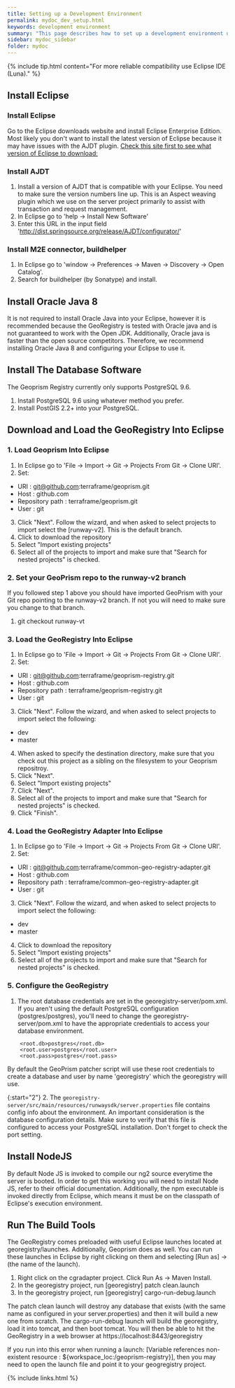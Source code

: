 ```yaml
---
title: Setting up a Development Environment
permalink: mydoc_dev_setup.html
keywords: development environment
summary: "This page describes how to set up a development environment using Eclipse for contributing to the GeoRegistry."
sidebar: mydoc_sidebar
folder: mydoc
---
```


{% include tip.html content="For more reliable compatibility use Eclipse IDE (Luna)." %}


## Install Eclipse

### Install Eclipse

Go to the Eclipse downloads website and install Eclipse Enterprise Edition. Most likely you don't want to install the latest version of Eclipse because it may have issues with the AJDT plugin. [Check this site first to see what version of Eclipse to download:](https://www.eclipse.org/ajdt/) 

### Install AJDT
1. Install a version of AJDT that is compatible with your Eclipse. You need to make sure the version numbers line up. This is an Aspect weaving plugin which we use on the server project primarily to assist with transaction and request management.
2. In Eclipse go to 'help -> Install New Software'
3.  Enter this URL in the input field 'http://dist.springsource.org/release/AJDT/configurator/'

### Install M2E connector, buildhelper
1. In Eclipse go to 'window -> Preferences -> Maven -> Discovery -> Open Catalog'.
2. Search for buildhelper (by Sonatype) and install.

## Install Oracle Java 8

It is not required to install Oracle Java into your Eclipse, however it is recommended because the GeoRegistry is tested with Oracle java and is not guaranteed to work with the Open JDK. Additionally, Oracle java is faster than the open source competitors. Therefore, we recommend installing Oracle Java 8 and configuring your Eclipse to use it.

## Install The Database Software
The Geoprism Registry currently only supports PostgreSQL 9.6.

1. Install PostgreSQL 9.6 using whatever method you prefer.
2. Install PostGIS 2.2+ into your PostgreSQL. 

## Download and Load the GeoRegistry Into Eclipse

### 1. Load Geoprism Into Eclipse

1.  In Eclipse go to 'File -> Import -> Git -> Projects From Git -> Clone URI'.
2.  Set:
*  URI : git@github.com:terraframe/geoprism.git
*  Host : github.com
*  Repository path : terraframe/geoprism.git
*  User : git
3.  Click "Next".  Follow the wizard, and when asked to select projects to import select the [runway-v2]. This is the default branch.
4.  Click to download the repository
5.  Select "Import existing projects"
6.  Select all of the projects to import and make sure that "Search for nested projects" is checked.

### 2. Set your GeoPrism repo to the runway-v2 branch 

If you followed step 1 above you should have imported GeoPrism with your Git repo pointing to the runway-v2 branch.  If not you will need to make sure you change to that branch. 

1.  git checkout runway-vt

### 3. Load the GeoRegistry Into Eclipse

1.  In Eclipse go to 'File -> Import -> Git -> Projects From Git -> Clone URI'.
2.  Set:
*  URI : git@github.com:terraframe/geoprism-registry.git
*  Host : github.com
*  Repository path : terraframe/geoprism-registry.git
*  User : git
3.  Click "Next".  Follow the wizard, and when asked to select projects to import select the following:
*  dev
*  master
4.  When asked to specify the destination directory, make sure that you check out this project as a sibling on the filesystem to your Geoprism repositroy.
5.  Click "Next".
6.  Select "Import existing projects"
7.  Click "Next".
8.  Select all of the projects to import and make sure that "Search for nested projects" is checked.
9.  Click "Finish".

### 4. Load the GeoRegistry Adapter Into Eclipse

1.  In Eclipse go to 'File -> Import -> Git -> Projects From Git -> Clone URI'.
2.  Set:
*  URI : git@github.com:terraframe/common-geo-registry-adapter.git
*  Host : github.com
*  Repository path : terraframe/common-geo-registry-adapter.git
*  User : git
3.  Click "Next".  Follow the wizard, and when asked to select projects to import select the following:
*  dev
*  master
4.  Click to download the repository
5.  Select "Import existing projects"
6.  Select all of the projects to import and make sure that "Search for nested projects" is checked.

### 5. Configure the GeoRegistry
1. The root database credentials are set in the georegistry-server/pom.xml. If you aren't using the default PostgreSQL configuration (postgres/postgres), you'll need to change the georegistry-server/pom.xml to have the appropriate credentials to access your database environment.

```
    <root.db>postgres</root.db>
    <root.user>postgres</root.user>
    <root.pass>postgres</root.pass>
```

By default the GeoPrism patcher script will use these root credentials to create a database and user by name 'georegistry' which the georegistry will use. 

{:start="2"}
2. The `georegistry-server/src/main/resources/runwaysdk/server.properties` file contains config info about the environment. An important consideration is the database configuration details. Make sure to verify that this file is configured to access your PostgreSQL installation. Don't forget to check the port setting.


## Install NodeJS

By default Node JS is invoked to compile our ng2 source everytime the server is booted. In order to get this working you will need to install Node JS, refer to their official documentation. Additionally, the npm executable is invoked directly from Eclipse, which means it must be on the classpath of Eclipse's execution environment. 


## Run The Build Tools

The GeoRegistry comes preloaded with useful Eclipse launches located at georegistry/launches. Additionally, Geoprism does as well. You can run these launches in Eclipse by right clicking on them and selecting [Run as] -> (the name of the launch).

1. Right click on the cgradapter project. Click Run As -> Maven Install.
2. In the georegistry project, run [georegistry] patch clean.launch
3. In the georegistry project, run [georegistry] cargo-run-debug.launch

The patch clean launch will destroy any database that exists (with the same name as configured in your server.properties) and then it will build a new one from scratch. The cargo-run-debug launch will build the georegistry, load it into tomcat, and then boot tomcat. You will then be able to hit the GeoRegistry in a web browser at https://localhost:8443/georegistry

If you run into this error when running a launch: [Variable references non-existent resource : ${workspace_loc:/geoprism-registry}], then you may need to open the launch file and point it to your geogregistry project.


{% include links.html %}
